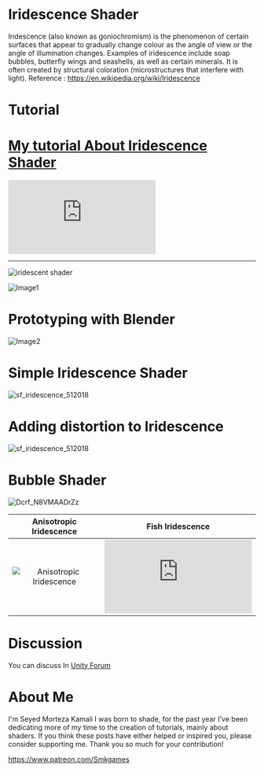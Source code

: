 
# Iridescence Shader

Iridescence (also known as goniochromism) is the phenomenon of certain surfaces that appear to gradually change colour as the angle of view or the angle of illumination changes. Examples of iridescence include soap bubbles, butterfly wings and seashells, as well as certain minerals. It is often created by structural coloration (microstructures that interfere with light).
Reference : https://en.wikipedia.org/wiki/Iridescence

# Tutorial

# [My tutorial About Iridescence Shader](https://www.patreon.com/posts/18699278)



![Tutorial](https://forum.unity.com/proxy.php?image=https%3A%2F%2Facademy.allaboutbirds.org%2Fwp-content%2Fuploads%2F2015%2F07%2FStruct-Color-DIA-Iridescent_Myaedit_coloracrticle-917x600.jpg&hash=fd503284dca1f3ff4be5fb4bfeed2865)
________________


![iridescent shader](https://user-images.githubusercontent.com/16706911/39463420-29ea6ff4-4d2d-11e8-8729-6d398bbc73ce.gif)

![Image1](https://user-images.githubusercontent.com/16706911/39462989-94e52fae-4d2a-11e8-84f5-04db15e06c54.PNG)

# Prototyping with Blender 
![Image2](https://user-images.githubusercontent.com/16706911/39463006-b062d394-4d2a-11e8-96ea-bfc2a42ba95f.PNG)

# Simple Iridescence Shader
![sf_iridescence_512018](https://user-images.githubusercontent.com/16706911/39463065-f02e4f44-4d2a-11e8-9b92-5746644d1be4.png)

# Adding distortion to Iridescence
![sf_iridescence_512018](https://user-images.githubusercontent.com/16706911/39463043-d72e663c-4d2a-11e8-8289-e99c1506e96e.png)

# Bubble Shader
![Dcrf_N8VMAADrZz](https://user-images.githubusercontent.com/16706911/59912294-fdda7300-942a-11e9-8774-a33a9522a8e3.jpg)


 Anisotropic Iridescence   | Fish Iridescence
:-------------------------:|:-------------------------:
![Anisotropic Iridescence](https://user-images.githubusercontent.com/16706911/39716976-255c21ca-5247-11e8-81d8-acc5e7daf975.gif)  |  ![Fish Iridescence](https://forum.unity.com/proxy.php?image=https%3A%2F%2Fuser-images.githubusercontent.com%2F16706911%2F39671362-10e52d0c-512c-11e8-9939-ae1021e07e0f.gif&hash=7f40607a2e8a0f0c608e7a0f622f7e34)

# Discussion
You can discuss In [Unity Forum](https://forum.unity.com/threads/i-need-an-iridescence-shader.464782/#post-3485519)

# About Me

I'm Seyed Morteza Kamali I was born to shade, for the past year I've been dedicating more of my time to the creation of tutorials, mainly about shaders. If you think these posts have either helped or inspired you, please consider supporting me. Thank you so much for your contribution!

https://www.patreon.com/Smkgames
